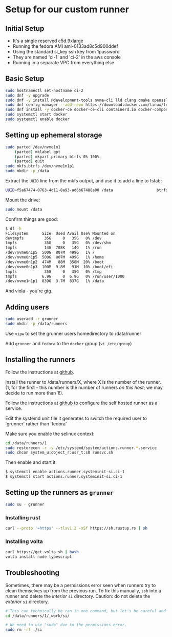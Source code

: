 # Setup for our custom runner

## Initial Setup

* It's a single reserved c5d.9xlarge
* Running the fedora AMI ami-0133ad8c5d900ddef
* Using the standard si_key ssh key from 1password
* They are named 'ci-1' and 'ci-2' in the aws console
* Running in a separate VPC from everything else

## Basic Setup

```sh
sudo hostnamectl set-hostname ci-2
sudo dnf -y upgrade
sudo dnf -y install @development-tools nvme-cli lld clang cmake openssl libev libevent jq dnf-plugins-core make git lld skopeo wget butane golang-github-instrumenta-kubeval
sudo dnf config-manager --add-repo https://download.docker.com/linux/fedora/docker-ce.repo
sudo dnf install -y docker-ce docker-ce-cli containerd.io docker-compose
sudo systemctl start docker
sudo systemctl enable docker
```

## Setting up ephemeral storage

```sh
sudo parted /dev/nvme1n1
    (parted) mklabel gpt
    (parted) mkpart primary btrfs 0% 100%
    (parted) quit
sudo mkfs.btrfs /dev/nvme1n1p1
sudo mkdir -p /data
```

Extract the `UUID` line from the mkfs output, and use it to add a line to fstab:

```sh
UUID=f5a67474-0763-4d11-8a93-ad6b67488a00 /data                   btrfs   compress=zstd:1 0 0
```

Mount the drive:

```sh 
sudo mount /data
```

Confirm things are good:

```sh
$ df -h
Filesystem      Size  Used Avail Use% Mounted on
devtmpfs         35G     0   35G   0% /dev
tmpfs            35G     0   35G   0% /dev/shm
tmpfs            14G  708K   14G   1% /run
/dev/nvme0n1p5  500G  807M  499G   1% /
/dev/nvme0n1p5  500G  807M  499G   1% /home
/dev/nvme0n1p2  474M   88M  358M  20% /boot
/dev/nvme0n1p3  100M  9.8M   91M  10% /boot/efi
tmpfs            35G     0   35G   0% /tmp
tmpfs           6.9G     0  6.9G   0% /run/user/1000
/dev/nvme1n1p1  839G  3.7M  837G   1% /data
```

And viola - you're gtg.

## Adding users

```sh 
sudo useradd -r grunner
sudo mkdir -p /data/runners
```

Use `vipw` to set the grunner users homedirectory to /data/runner

Add `grunner` and `fedora` to the `docker` group (`vi /etc/group`)

## Installing the runners

Follow the instructions at [github](https://github.com/systeminit/si/settings/actions/runners/new). 

Install the runner to /data/runners/X, where X is the number of the runner. (1, for the first - this number
is the number of runners *on this host*; we may decide to run more than 1!).

Follow the instructions at [github](https://docs.github.com/en/actions/hosting-your-own-runners/configuring-the-self-hosted-runner-application-as-a-service) to configure the self hosted runner as a service.

Edit the systemd unit file it generates to switch the required user to 'grunner' rather than 'fedora'

Make sure you enable the selinux context:

```sh 
cd /data/runners/1
sudo restorecon -r -v /etc/systemd/system/actions.runner.*.service
sudo chcon system_u:object_r:usr_t:s0 runsvc.sh
```

Then enable and start it:

```sh
$ systemctl enable actions.runner.systeminit-si.ci-1
$ systemctl start actions.runner.systeminit-si.ci-1
```

## Setting up the runners as `grunner`

```sh 
sudo su - grunner
```

### Installing rust

```sh 
curl --proto '=https' --tlsv1.2 -sSf https://sh.rustup.rs | sh
```

### Installing volta

```sh 
curl https://get.volta.sh | bash
volta install node typescript
```

## Troubleshooting

Sometimes, there may be a permissions error seen when runners try to clean themselves up from the previous run.
To fix this manually, `ssh` into a runner and delete the _interior_ `si` directory.
Caution: do not delete the _exterior_ `si` directory.

```sh
# This can technically be ran in one command, but let's be careful and "cd" first.
cd /data/runners/1/_work/si/

# We need to use "sudo" due to the permissions error.
sudo rm -rf ./si
```
